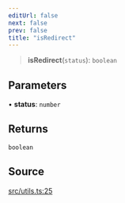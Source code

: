 ```yaml
---
editUrl: false
next: false
prev: false
title: "isRedirect"
---
```


> **isRedirect**(`status`): `boolean`

## Parameters

• **status**: `number`

## Returns

`boolean`

## Source

[src/utils.ts:25](https://github.com/eddienubes/sagetest/blob/221f70c/src/utils.ts#L25)
